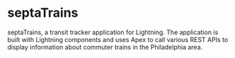 # septaTrains
septaTrains, a transit tracker application for Lightning. The application is built with Lightning components and uses Apex to call various REST APIs to display information about commuter trains in the Philadelphia area.

